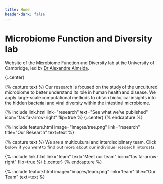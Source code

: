 ```yaml
---
title: Home
header-dark: false
---
```


# Microbiome Function and Diversity lab

Website of the Microbiome Function and Diversity lab at the University of Cambridge, led by [Dr Alexandre Almeida](https://www.vet.cam.ac.uk/staff/dr-alexandre-almeida).

{:.center}

{% capture text %}
Our research is focused on the study of the uncultured microbiome to better understand its role in human health and disease. We apply large-scale computational methods to obtain biological insights into the hidden bacterial and viral diversity within the intestinal microbiome.

{%
  include link.html
  link="research"
  text="See what we've published"
  icon="fas fa-arrow-right"
  flip=true
%}
{:.center}
{% endcapture %}

{%
  include feature.html
  image="images/tree.png"
  link="research"
  title="Our Research"
  text=text
%}

{% capture text %}
We are a multicultural and interdisciplinary team. Click below if you want to find out more about our individual research interests.

{%
  include link.html
  link="team"
  text="Meet our team"
  icon="fas fa-arrow-right"
  flip=true
%}
{:.center}
{% endcapture %}

{%
  include feature.html
  image="images/team.png"
  link="team"
  title="Our Team"
  text=text
%}
